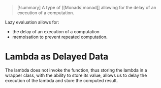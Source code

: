 >[!summary] A type of [[Monads|monad]] allowing for the delay of an execution of a computation.

Lazy evaluation allows for:
- the delay of an execution of a computation
- memoisation to prevent repeated computation.

# Lambda as Delayed Data

The lambda does not invoke the function, thus storing the lambda in a wrapper class, with the ability to store its value, allows us to delay the execution of the lambda and store the computed result. 